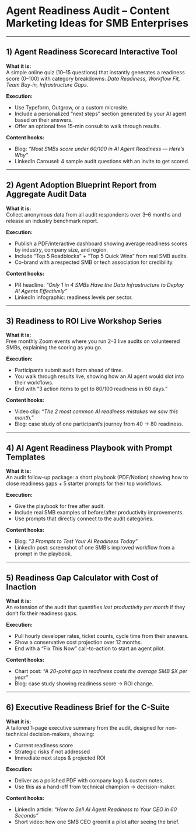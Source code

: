 # Agent Readiness Audit – Content Marketing Ideas for SMB Enterprises

---

## 1) Agent Readiness Scorecard Interactive Tool
**What it is:**  
A simple online quiz (10–15 questions) that instantly generates a readiness score (0–100) with category breakdowns: *Data Readiness, Workflow Fit, Team Buy-in, Infrastructure Gaps*.

**Execution:**
- Use Typeform, Outgrow, or a custom microsite.
- Include a personalized “next steps” section generated by your AI agent based on their answers.
- Offer an optional free 15-min consult to walk through results.

**Content hooks:**
- Blog: *“Most SMBs score under 60/100 in AI Agent Readiness — Here’s Why”*
- LinkedIn Carousel: 4 sample audit questions with an invite to get scored.

---

## 2) Agent Adoption Blueprint Report from Aggregate Audit Data
**What it is:**  
Collect anonymous data from all audit respondents over 3–6 months and release an industry benchmark report.

**Execution:**
- Publish a PDF/interactive dashboard showing average readiness scores by industry, company size, and region.
- Include “Top 5 Roadblocks” + “Top 5 Quick Wins” from real SMB audits.
- Co-brand with a respected SMB or tech association for credibility.

**Content hooks:**
- PR headline: *“Only 1 in 4 SMBs Have the Data Infrastructure to Deploy AI Agents Effectively”*
- LinkedIn infographic: readiness levels per sector.

---

## 3) Readiness to ROI Live Workshop Series
**What it is:**  
Free monthly Zoom events where you run 2–3 live audits on volunteered SMBs, explaining the scoring as you go.

**Execution:**
- Participants submit audit form ahead of time.
- You walk through results live, showing how an AI agent would slot into their workflows.
- End with “3 action items to get to 80/100 readiness in 60 days.”

**Content hooks:**
- Video clip: *“The 2 most common AI readiness mistakes we saw this month.”*
- Blog: case study of one participant’s journey from 40 → 80 readiness.

---

## 4) AI Agent Readiness Playbook with Prompt Templates
**What it is:**  
An audit follow-up package: a short playbook (PDF/Notion) showing how to close readiness gaps + 5 starter prompts for their top workflows.

**Execution:**
- Give the playbook for free after audit.
- Include real SMB examples of before/after productivity improvements.
- Use prompts that directly connect to the audit categories.

**Content hooks:**
- Blog: *“3 Prompts to Test Your AI Readiness Today”*
- LinkedIn post: screenshot of one SMB’s improved workflow from a prompt in the playbook.

---

## 5) Readiness Gap Calculator with Cost of Inaction
**What it is:**  
An extension of the audit that quantifies *lost productivity per month* if they don’t fix their readiness gaps.

**Execution:**
- Pull hourly developer rates, ticket counts, cycle time from their answers.
- Show a conservative cost projection over 12 months.
- End with a “Fix This Now” call-to-action to start an agent pilot.

**Content hooks:**
- Chart post: *“A 20-point gap in readiness costs the average SMB $X per year”*
- Blog: case study showing readiness score → ROI change.

---

## 6) Executive Readiness Brief for the C-Suite
**What it is:**  
A tailored 1-page executive summary from the audit, designed for non-technical decision-makers, showing:
- Current readiness score
- Strategic risks if not addressed
- Immediate next steps & projected ROI

**Execution:**
- Deliver as a polished PDF with company logo & custom notes.
- Use this as a hand-off from technical champion → decision-maker.

**Content hooks:**
- LinkedIn article: *“How to Sell AI Agent Readiness to Your CEO in 60 Seconds”*
- Short video: how one SMB CEO greenlit a pilot after seeing the brief.